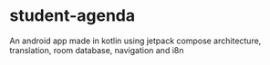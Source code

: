 # student-agenda
An android app made in kotlin using jetpack compose architecture, translation, room database, navigation and i8n
